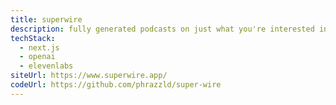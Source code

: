 ```yaml
---
title: superwire
description: fully generated podcasts on just what you're interested in
techStack:
  - next.js
  - openai
  - elevenlabs
siteUrl: https://www.superwire.app/
codeUrl: https://github.com/phrazzld/super-wire
---
```

